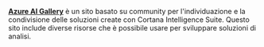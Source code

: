 **[Azure AI Gallery](http://gallery.cortanaintelligence.com)** è un sito basato su community per l'individuazione e la condivisione delle soluzioni create con Cortana Intelligence Suite.
Questo sito include diverse risorse che è possibile usare per sviluppare soluzioni di analisi.

<!-- On the new DOCS platform, this is a drop-down list, not tabs, which doesn't work well in this context. So I'm just removing it for now.

> [!div class="op_single_selector"]
> * [Overview](../articles/machine-learning/studio/gallery-how-to-use-contribute-publish.md)
> * [Industries](../articles/machine-learning/studio/gallery-industries.md)
> * [Solutions](../articles/machine-learning/studio/gallery-solutions.md)
> * [Experiments](../articles/machine-learning/studio/gallery-experiments.md)
> * [Notebooks](../articles/machine-learning/studio/gallery-jupyter-notebooks.md)
> * [Competitions](../articles/machine-learning/studio/gallery-competitions.md)
> * [Tutorials](../articles/machine-learning/studio/gallery-tutorials.md)
> * [Collections](../articles/machine-learning/studio/gallery-collections.md)
> * [Custom Modules](../articles/machine-learning/studio/gallery-custom-modules.md)
> 
> 
-->
